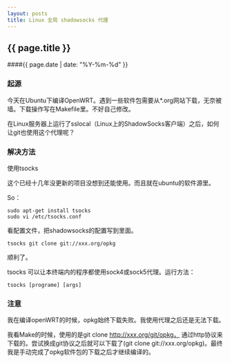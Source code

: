 ```yaml
---
layout: posts 
title: Linux 全局 shadowsocks 代理
---
```


## {{ page.title }}


####{{ page.date | date: "%Y-%m-%d" }}

### 起源

今天在Ubuntu下编译OpenWRT。遇到一些软件包需要从*.org网站下载，无奈被墙。下载操作写在Makefile里。不好自己修改。

在Linux服务器上运行了sslocal（Linux上的ShadowSocks客户端）之后，如何让git也使用这个代理呢？

### 解决方法

使用tsocks

这个已经十几年没更新的项目没想到还能使用。而且就在ubuntu的软件源里。

So：

    sudo apt-get install tsocks
    sudo vi /etc/tsocks.conf

看配置文件，把shadowsocks的配置写到里面。

    tsocks git clone git://xxx.org/opkg

顺利了。

tsocks 可以让本终端内的程序都使用sock4或sock5代理。运行方法：

    tsocks [programe] [args]

### 注意

我在编译openWRT的时候，opkg始终下载失败。我使用代理之后还是无法下载。

我看Make的时候，使用的是git clone http://xxx.org/git/opkg， 通过http协议来下载的。尝试换成git协议之后就可以下载了(git clone git://xxx.org/opkg)。最终我是手动完成了opkg软件包的下载之后才继续编译的。


